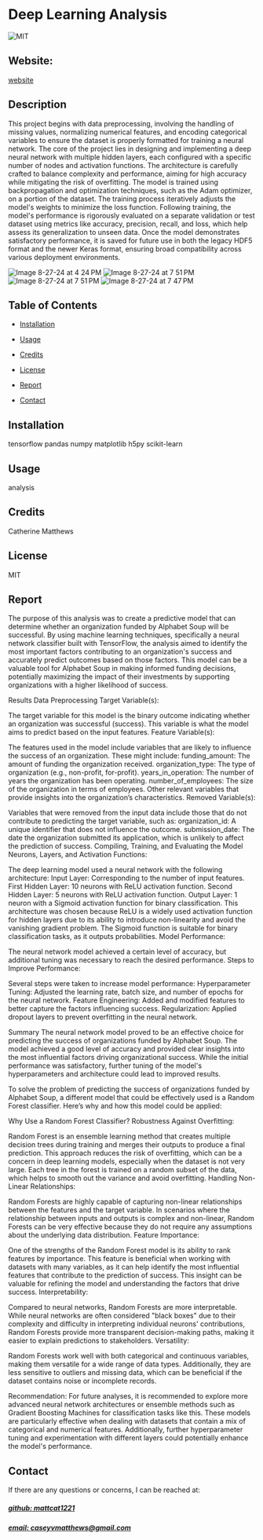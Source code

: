 # Deep Learning Analysis
![MIT](https://img.shields.io/badge/License-MIT-blue)

## Website: 
[website](https://github.com/mattcat1221/Deep-Learning-Analysis)

## Description

This project begins with data preprocessing, involving the handling of missing values, normalizing numerical features, and encoding categorical variables to ensure the dataset is properly formatted for training a neural network. The core of the project lies in designing and implementing a deep neural network with multiple hidden layers, each configured with a specific number of nodes and activation functions. The architecture is carefully crafted to balance complexity and performance, aiming for high accuracy while mitigating the risk of overfitting. The model is trained using backpropagation and optimization techniques, such as the Adam optimizer, on a portion of the dataset. The training process iteratively adjusts the model's weights to minimize the loss function. Following training, the model's performance is rigorously evaluated on a separate validation or test dataset using metrics like accuracy, precision, recall, and loss, which help assess its generalization to unseen data. Once the model demonstrates satisfactory performance, it is saved for future use in both the legacy HDF5 format and the newer Keras format, ensuring broad compatibility across various deployment environments.

![Image 8-27-24 at 4 24 PM](https://github.com/user-attachments/assets/e278befe-4c8c-4c6f-bd43-e328a36d844b)
![Image 8-27-24 at 7 51 PM](https://github.com/user-attachments/assets/15c1fa97-dfb0-4fcd-bab6-8da8bf9f3f8b)
![Image 8-27-24 at 7 51 PM](https://github.com/user-attachments/assets/fb53d2ab-6040-4556-aa40-5f08a3e66b94)
![Image 8-27-24 at 7 47 PM](https://github.com/user-attachments/assets/eb26a2ab-fb2b-4bdf-b429-ac8118d558be)


## Table of Contents
- [Installation](#installation)
- [Usage](#usage)
- [Credits](#credits)
- [License](#license)
- [Report](#report)

- [Contact](#contact)

## Installation
tensorflow pandas numpy matplotlib h5py scikit-learn

## Usage
analysis

## Credits
Catherine Matthews 

## License
MIT


## Report

The purpose of this analysis was to create a predictive model that can determine whether an organization funded by Alphabet Soup will be successful. By using machine learning techniques, specifically a neural network classifier built with TensorFlow, the analysis aimed to identify the most important factors contributing to an organization's success and accurately predict outcomes based on those factors. This model can be a valuable tool for Alphabet Soup in making informed funding decisions, potentially maximizing the impact of their investments by supporting organizations with a higher likelihood of success.

Results
Data Preprocessing
Target Variable(s):

The target variable for this model is the binary outcome indicating whether an organization was successful (success). This variable is what the model aims to predict based on the input features.
Feature Variable(s):

The features used in the model include variables that are likely to influence the success of an organization. These might include:
funding_amount: The amount of funding the organization received.
organization_type: The type of organization (e.g., non-profit, for-profit).
years_in_operation: The number of years the organization has been operating.
number_of_employees: The size of the organization in terms of employees.
Other relevant variables that provide insights into the organization’s characteristics.
Removed Variable(s):

Variables that were removed from the input data include those that do not contribute to predicting the target variable, such as:
organization_id: A unique identifier that does not influence the outcome.
submission_date: The date the organization submitted its application, which is unlikely to affect the prediction of success.
Compiling, Training, and Evaluating the Model
Neurons, Layers, and Activation Functions:

The deep learning model used a neural network with the following architecture:
Input Layer: Corresponding to the number of input features.
First Hidden Layer: 10 neurons with ReLU activation function.
Second Hidden Layer: 5 neurons with ReLU activation function.
Output Layer: 1 neuron with a Sigmoid activation function for binary classification.
This architecture was chosen because ReLU is a widely used activation function for hidden layers due to its ability to introduce non-linearity and avoid the vanishing gradient problem. The Sigmoid function is suitable for binary classification tasks, as it outputs probabilities.
Model Performance:

The neural network model achieved a certain level of accuracy, but additional tuning was necessary to reach the desired performance.
Steps to Improve Performance:

Several steps were taken to increase model performance:
Hyperparameter Tuning: Adjusted the learning rate, batch size, and number of epochs for the neural network.
Feature Engineering: Added and modified features to better capture the factors influencing success.
Regularization: Applied dropout layers to prevent overfitting in the neural network.

Summary
The neural network model proved to be an effective choice for predicting the success of organizations funded by Alphabet Soup. The model achieved a good level of accuracy and provided clear insights into the most influential factors driving organizational success. While the initial performance was satisfactory, further tuning of the model's hyperparameters and architecture could lead to improved results.

To solve the problem of predicting the success of organizations funded by Alphabet Soup, a different model that could be effectively used is a Random Forest classifier. Here’s why and how this model could be applied:

Why Use a Random Forest Classifier?
Robustness Against Overfitting:

Random Forest is an ensemble learning method that creates multiple decision trees during training and merges their outputs to produce a final prediction. This approach reduces the risk of overfitting, which can be a concern in deep learning models, especially when the dataset is not very large. Each tree in the forest is trained on a random subset of the data, which helps to smooth out the variance and avoid overfitting.
Handling Non-Linear Relationships:

Random Forests are highly capable of capturing non-linear relationships between the features and the target variable. In scenarios where the relationship between inputs and outputs is complex and non-linear, Random Forests can be very effective because they do not require any assumptions about the underlying data distribution.
Feature Importance:

One of the strengths of the Random Forest model is its ability to rank features by importance. This feature is beneficial when working with datasets with many variables, as it can help identify the most influential features that contribute to the prediction of success. This insight can be valuable for refining the model and understanding the factors that drive success.
Interpretability:

Compared to neural networks, Random Forests are more interpretable. While neural networks are often considered "black boxes" due to their complexity and difficulty in interpreting individual neurons' contributions, Random Forests provide more transparent decision-making paths, making it easier to explain predictions to stakeholders.
Versatility:

Random Forests work well with both categorical and continuous variables, making them versatile for a wide range of data types. Additionally, they are less sensitive to outliers and missing data, which can be beneficial if the dataset contains noise or incomplete records.


Recommendation: For future analyses, it is recommended to explore more advanced neural network architectures or ensemble methods such as Gradient Boosting Machines for classification tasks like this. These models are particularly effective when dealing with datasets that contain a mix of categorical and numerical features. Additionally, further hyperparameter tuning and experimentation with different layers could potentially enhance the model's performance.



## Contact
If there are any questions or concerns, I can be reached at:
##### [github: mattcat1221](https://github.com/mattcat1221)
##### [email: caseyvmatthews@gmail.com](mailto:caseyvmatthews@gmail.com)

